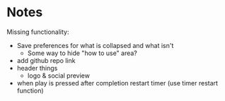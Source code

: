 # Notes

Missing functionality:
- Save preferences for what is collapsed and what isn't
  - Some way to hide "how to use" area?
- add github repo link
- header things
  - logo & social preview
- when play is pressed after completion restart timer (use timer restart function)